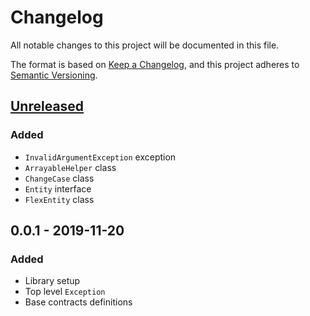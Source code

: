 # Changelog
All notable changes to this project will be documented in this file.

The format is based on [Keep a Changelog](https://keepachangelog.com/en/1.0.0/),
and this project adheres to [Semantic Versioning](https://semver.org/spec/v2.0.0.html).
 
## [Unreleased]
### Added
- `InvalidArgumentException` exception
- `ArrayableHelper` class
- `ChangeCase` class
- `Entity` interface
- `FlexEntity` class

## 0.0.1 - 2019-11-20
### Added
- Library setup
- Top level `Exception`
- Base contracts definitions 

[Unreleased]: https://github.com/code-bushido/foundation/compare/0.0.1...master
